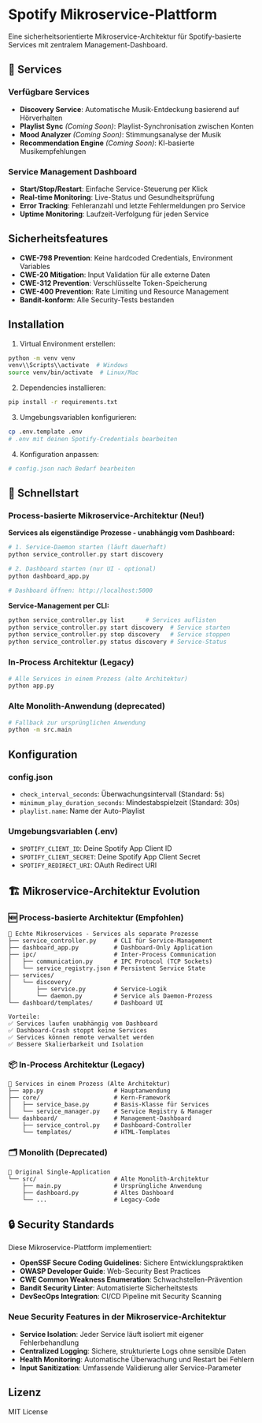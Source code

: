 # Spotify Mikroservice-Plattform

Eine sicherheitsorientierte Mikroservice-Architektur für Spotify-basierte Services mit zentralem Management-Dashboard.

## 🎵 Services

### Verfügbare Services
- **Discovery Service**: Automatische Musik-Entdeckung basierend auf Hörverhalten
- **Playlist Sync** *(Coming Soon)*: Playlist-Synchronisation zwischen Konten
- **Mood Analyzer** *(Coming Soon)*: Stimmungsanalyse der Musik
- **Recommendation Engine** *(Coming Soon)*: KI-basierte Musikempfehlungen

### Service Management Dashboard
- **Start/Stop/Restart**: Einfache Service-Steuerung per Klick
- **Real-time Monitoring**: Live-Status und Gesundheitsprüfung
- **Error Tracking**: Fehleranzahl und letzte Fehlermeldungen pro Service
- **Uptime Monitoring**: Laufzeit-Verfolgung für jeden Service

## Sicherheitsfeatures

- **CWE-798 Prevention**: Keine hardcoded Credentials, Environment Variables
- **CWE-20 Mitigation**: Input Validation für alle externe Daten
- **CWE-312 Prevention**: Verschlüsselte Token-Speicherung
- **CWE-400 Prevention**: Rate Limiting und Resource Management
- **Bandit-konform**: Alle Security-Tests bestanden

## Installation

1. Virtual Environment erstellen:
```bash
python -m venv venv
venv\\Scripts\\activate  # Windows
source venv/bin/activate  # Linux/Mac
```

2. Dependencies installieren:
```bash
pip install -r requirements.txt
```

3. Umgebungsvariablen konfigurieren:
```bash
cp .env.template .env
# .env mit deinen Spotify-Credentials bearbeiten
```

4. Konfiguration anpassen:
```bash
# config.json nach Bedarf bearbeiten
```

## 🚀 Schnellstart

### Process-basierte Mikroservice-Architektur (Neu!)

**Services als eigenständige Prozesse - unabhängig vom Dashboard:**

```bash
# 1. Service-Daemon starten (läuft dauerhaft)
python service_controller.py start discovery

# 2. Dashboard starten (nur UI - optional)
python dashboard_app.py

# Dashboard öffnen: http://localhost:5000
```

**Service-Management per CLI:**
```bash
python service_controller.py list      # Services auflisten
python service_controller.py start discovery  # Service starten
python service_controller.py stop discovery   # Service stoppen
python service_controller.py status discovery # Service-Status
```

### In-Process Architektur (Legacy)

```bash
# Alle Services in einem Prozess (alte Architektur)
python app.py
```

### Alte Monolith-Anwendung (deprecated)

```bash
# Fallback zur ursprünglichen Anwendung
python -m src.main
```

## Konfiguration

### config.json
- `check_interval_seconds`: Überwachungsintervall (Standard: 5s)
- `minimum_play_duration_seconds`: Mindestabspielzeit (Standard: 30s)
- `playlist.name`: Name der Auto-Playlist

### Umgebungsvariablen (.env)
- `SPOTIFY_CLIENT_ID`: Deine Spotify App Client ID
- `SPOTIFY_CLIENT_SECRET`: Deine Spotify App Client Secret
- `SPOTIFY_REDIRECT_URI`: OAuth Redirect URI

## 🏗️ Mikroservice-Architektur Evolution

### 🆕 **Process-basierte Architektur (Empfohlen)**
```
📁 Echte Mikroservices - Services als separate Prozesse
├── service_controller.py     # CLI für Service-Management
├── dashboard_app.py          # Dashboard-Only Application
├── ipc/                      # Inter-Process Communication
│   ├── communication.py      # IPC Protocol (TCP Sockets)
│   └── service_registry.json # Persistent Service State
├── services/
│   └── discovery/
│       ├── service.py        # Service-Logik
│       └── daemon.py         # Service als Daemon-Prozess
└── dashboard/templates/      # Dashboard UI

Vorteile:
✅ Services laufen unabhängig vom Dashboard
✅ Dashboard-Crash stoppt keine Services
✅ Services können remote verwaltet werden
✅ Bessere Skalierbarkeit und Isolation
```

### 📦 **In-Process Architektur (Legacy)**
```
📁 Services in einem Prozess (Alte Architektur)
├── app.py                    # Hauptanwendung
├── core/                     # Kern-Framework
│   ├── service_base.py       # Basis-Klasse für Services
│   └── service_manager.py    # Service Registry & Manager
└── dashboard/                # Management-Dashboard
    ├── service_control.py    # Dashboard-Controller
    └── templates/            # HTML-Templates
```

### 🗂️ **Monolith (Deprecated)**
```
📁 Original Single-Application
└── src/                      # Alte Monolith-Architektur
    ├── main.py               # Ursprüngliche Anwendung
    ├── dashboard.py          # Altes Dashboard
    └── ...                   # Legacy-Code
```

## 🔒 Security Standards

Diese Mikroservice-Plattform implementiert:
- **OpenSSF Secure Coding Guidelines**: Sichere Entwicklungspraktiken
- **OWASP Developer Guide**: Web-Security Best Practices
- **CWE Common Weakness Enumeration**: Schwachstellen-Prävention
- **Bandit Security Linter**: Automatisierte Sicherheitstests
- **DevSecOps Integration**: CI/CD Pipeline mit Security Scanning

### Neue Security Features in der Mikroservice-Architektur
- **Service Isolation**: Jeder Service läuft isoliert mit eigener Fehlerbehandlung
- **Centralized Logging**: Sichere, strukturierte Logs ohne sensible Daten
- **Health Monitoring**: Automatische Überwachung und Restart bei Fehlern
- **Input Sanitization**: Umfassende Validierung aller Service-Parameter

## Lizenz

MIT License

